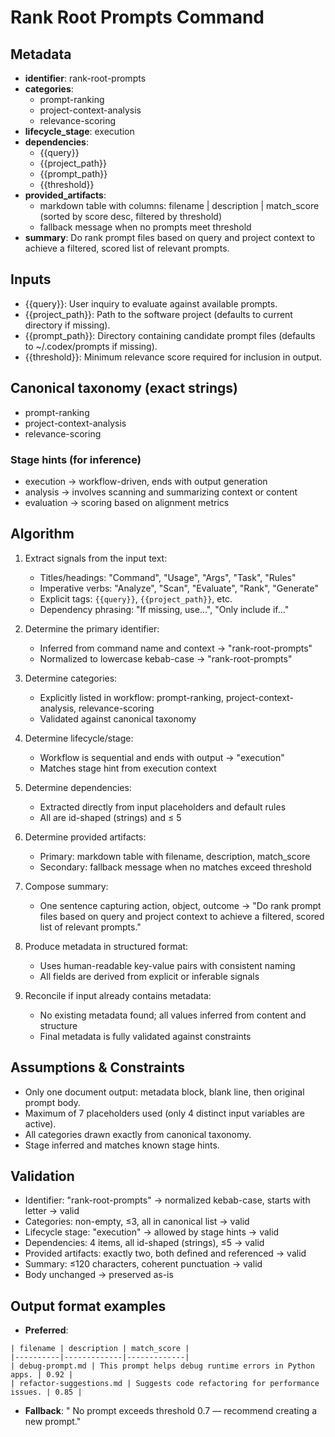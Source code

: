 # Rank Root Prompts Command

## Metadata

- **identifier**: rank-root-prompts
- **categories**:
  - prompt-ranking
  - project-context-analysis
  - relevance-scoring
- **lifecycle_stage**: execution
- **dependencies**:
  - {{query}}
  - {{project_path}}
  - {{prompt_path}}
  - {{threshold}}
- **provided_artifacts**:
  - markdown table with columns: filename | description | match_score (sorted by score desc, filtered by threshold)
  - fallback message when no prompts meet threshold
- **summary**: Do rank prompt files based on query and project context to achieve a filtered, scored list of relevant prompts.

## Inputs

- {{query}}: User inquiry to evaluate against available prompts.
- {{project_path}}: Path to the software project (defaults to current directory if missing).
- {{prompt_path}}: Directory containing candidate prompt files (defaults to ~/.codex/prompts if missing).
- {{threshold}}: Minimum relevance score required for inclusion in output.

## Canonical taxonomy (exact strings)

- prompt-ranking
- project-context-analysis
- relevance-scoring

### Stage hints (for inference)

- execution → workflow-driven, ends with output generation
- analysis → involves scanning and summarizing context or content
- evaluation → scoring based on alignment metrics

## Algorithm

1. Extract signals from the input text:
   - Titles/headings: "Command", "Usage", "Args", "Task", "Rules"
   - Imperative verbs: "Analyze", "Scan", "Evaluate", "Rank", "Generate"
   - Explicit tags: `{{query}}`, `{{project_path}}`, etc.
   - Dependency phrasing: "If missing, use...", "Only include if..."

2. Determine the primary identifier:
   - Inferred from command name and context → "rank-root-prompts"
   - Normalized to lowercase kebab-case → "rank-root-prompts"

3. Determine categories:
   - Explicitly listed in workflow: prompt-ranking, project-context-analysis, relevance-scoring
   - Validated against canonical taxonomy

4. Determine lifecycle/stage:
   - Workflow is sequential and ends with output → "execution"
   - Matches stage hint from execution context

5. Determine dependencies:
   - Extracted directly from input placeholders and default rules
   - All are id-shaped (strings) and ≤ 5

6. Determine provided artifacts:
   - Primary: markdown table with filename, description, match_score
   - Secondary: fallback message when no matches exceed threshold

7. Compose summary:
   - One sentence capturing action, object, outcome → "Do rank prompt files based on query and project context to achieve a filtered, scored list of relevant prompts."

8. Produce metadata in structured format:
   - Uses human-readable key-value pairs with consistent naming
   - All fields are derived from explicit or inferable signals

9. Reconcile if input already contains metadata:
   - No existing metadata found; all values inferred from content and structure
   - Final metadata is fully validated against constraints

## Assumptions & Constraints

- Only one document output: metadata block, blank line, then original prompt body.
- Maximum of 7 placeholders used (only 4 distinct input variables are active).
- All categories drawn exactly from canonical taxonomy.
- Stage inferred and matches known stage hints.

## Validation

- Identifier: "rank-root-prompts" → normalized kebab-case, starts with letter → valid
- Categories: non-empty, ≤3, all in canonical list → valid
- Lifecycle stage: "execution" → allowed by stage hints → valid
- Dependencies: 4 items, all id-shaped (strings), ≤5 → valid
- Provided artifacts: exactly two, both defined and referenced → valid
- Summary: ≤120 characters, coherent punctuation → valid
- Body unchanged → preserved as-is

## Output format examples

* **Preferred**: 
```
| filename | description | match_score |
|----------|-------------|-------------|
| debug-prompt.md | This prompt helps debug runtime errors in Python apps. | 0.92 |
| refactor-suggestions.md | Suggests code refactoring for performance issues. | 0.85 |
```

* **Fallback**:
" No prompt exceeds threshold 0.7 — recommend creating a new prompt."
```
